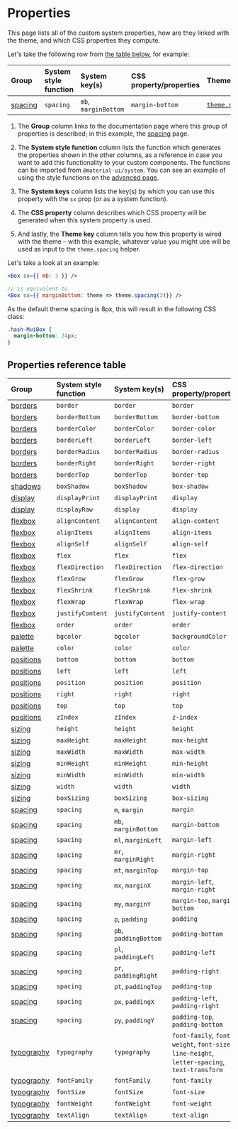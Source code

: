 # Properties

<p class="description">This page lists all of the custom system properties, how are they linked with the theme, and which CSS properties they compute.</p>

Let's take the following row from [the table below](#properties-reference-table), for example:

| Group                       | System style function | System key(s)        | CSS property/properties | Theme mapping                                                                 |
|:--------------------------- |:--------------------- |:-------------------- |:----------------------- |:----------------------------------------------------------------------------- |
| [spacing](/system/spacing/) | `spacing`             | `mb`, `marginBottom` | `margin-bottom`         | [`theme.spacing(value)`](/customization/default-theme/?expand-path=$.spacing) |

1. The <b>Group</b> column links to the documentation page where this group of properties is described; in this example, the [spacing](/system/spacing/) page.
2. The <b>System style function</b> column lists the function which generates the properties shown in the other columns, as a reference in case you want to add this functionality to your custom components. The functions can be imported from `@material-ui/system`. You can see an example of using the style functions on the [advanced page](/system/advanced/#using-standalone-system-utilities).

3. The <b>System keys</b> column lists the key(s) by which you can use this property with the `sx` prop (or as a system function).
4. The <b>CSS property</b> column describes which CSS property will be generated when this system property is used.
5. And lastly, the <b>Theme key</b> column tells you how this property is wired with the theme – with this example, whatever value you might use will be used as input to the `theme.spacing` helper.

Let's take a look at an example:

```jsx
<Box sx={{ mb: 3 }} />

// is equivalent to
<Box sx={{ marginBottom: theme => theme.spacing(3)}} />
```

As the default theme spacing is 8px, this will result in the following CSS class:

```css
.hash-MuiBox {
  margin-bottom: 24px;
}
```

## Properties reference table

| Group                             | System style function | System key(s)         | CSS property/properties                                                                      | Theme mapping                                                                         |
|:--------------------------------- |:--------------------- |:--------------------- |:-------------------------------------------------------------------------------------------- |:------------------------------------------------------------------------------------- |
| [borders](/system/borders/)       | `border`              | `border`              | `border`                                                                                     | `${value}px solid`                                                                    |
| [borders](/system/borders/)       | `borderBottom`        | `borderBottom`        | `border-bottom`                                                                              | `${value}px solid`                                                                    |
| [borders](/system/borders/)       | `borderColor`         | `borderColor`         | `border-color`                                                                               | [`theme.palette[value]`](/customization/default-theme/?expand-path=$.palette)         |
| [borders](/system/borders/)       | `borderLeft`          | `borderLeft`          | `border-left`                                                                                | `${value}px solid`                                                                    |
| [borders](/system/borders/)       | `borderRadius`        | `borderRadius`        | `border-radius`                                                                              | [`theme.shape.borderRadius*value`](/customization/default-theme/?expand-path=$.shape) |
| [borders](/system/borders/)       | `borderRight`         | `borderRight`         | `border-right`                                                                               | `${value}px solid`                                                                    |
| [borders](/system/borders/)       | `borderTop`           | `borderTop`           | `border-top`                                                                                 | `${value}px solid`                                                                    |
| [shadows](/system/shadows/)       | `boxShadow`           | `boxShadow`           | `box-shadow`                                                                                 | `theme.shadows[value]`                                                                |
| [display](/system/display/)       | `displayPrint`        | `displayPrint`        | `display`                                                                                    | none                                                                                  |
| [display](/system/display/)       | `displayRaw`          | `display`             | `display`                                                                                    | none                                                                                  |
| [flexbox](/system/flexbox/)       | `alignContent`        | `alignContent`        | `align-content`                                                                              | none                                                                                  |
| [flexbox](/system/flexbox/)       | `alignItems`          | `alignItems`          | `align-items`                                                                                | none                                                                                  |
| [flexbox](/system/flexbox/)       | `alignSelf`           | `alignSelf`           | `align-self`                                                                                 | none                                                                                  |
| [flexbox](/system/flexbox/)       | `flex`                | `flex`                | `flex`                                                                                       | none                                                                                  |
| [flexbox](/system/flexbox/)       | `flexDirection`       | `flexDirection`       | `flex-direction`                                                                             | none                                                                                  |
| [flexbox](/system/flexbox/)       | `flexGrow`            | `flexGrow`            | `flex-grow`                                                                                  | none                                                                                  |
| [flexbox](/system/flexbox/)       | `flexShrink`          | `flexShrink`          | `flex-shrink`                                                                                | none                                                                                  |
| [flexbox](/system/flexbox/)       | `flexWrap`            | `flexWrap`            | `flex-wrap`                                                                                  | none                                                                                  |
| [flexbox](/system/flexbox/)       | `justifyContent`      | `justifyContent`      | `justify-content`                                                                            | none                                                                                  |
| [flexbox](/system/flexbox/)       | `order`               | `order`               | `order`                                                                                      | none                                                                                  |
| [palette](/system/palette/)       | `bgcolor`             | `bgcolor`             | `backgroundColor`                                                                            | [`theme.palette[value]`](/customization/default-theme/?expand-path=$.palette)         |
| [palette](/system/palette/)       | `color`               | `color`               | `color`                                                                                      | [`theme.palette[value]`](/customization/default-theme/?expand-path=$.palette)         |
| [positions](/system/positions/)   | `bottom`              | `bottom`              | `bottom`                                                                                     | none                                                                                  |
| [positions](/system/positions/)   | `left`                | `left`                | `left`                                                                                       | none                                                                                  |
| [positions](/system/positions/)   | `position`            | `position`            | `position`                                                                                   | none                                                                                  |
| [positions](/system/positions/)   | `right`               | `right`               | `right`                                                                                      | none                                                                                  |
| [positions](/system/positions/)   | `top`                 | `top`                 | `top`                                                                                        | none                                                                                  |
| [positions](/system/positions/)   | `zIndex`              | `zIndex`              | `z-index`                                                                                    | [`theme.zIndex[value]`](/customization/default-theme/?expand-path=$.zIndex)           |
| [sizing](/system/sizing/)         | `height`              | `height`              | `height`                                                                                     | none                                                                                  |
| [sizing](/system/sizing/)         | `maxHeight`           | `maxHeight`           | `max-height`                                                                                 | none                                                                                  |
| [sizing](/system/sizing/)         | `maxWidth`            | `maxWidth`            | `max-width`                                                                                  | none                                                                                  |
| [sizing](/system/sizing/)         | `minHeight`           | `minHeight`           | `min-height`                                                                                 | none                                                                                  |
| [sizing](/system/sizing/)         | `minWidth`            | `minWidth`            | `min-width`                                                                                  | none                                                                                  |
| [sizing](/system/sizing/)         | `width`               | `width`               | `width`                                                                                      | none                                                                                  |
| [sizing](/system/sizing/)         | `boxSizing`           | `boxSizing`           | `box-sizing`                                                                                 | none                                                                                  |
| [spacing](/system/spacing/)       | `spacing`             | `m`, `margin`         | `margin`                                                                                     | [`theme.spacing(value)`](/customization/default-theme/?expand-path=$.spacing)         |
| [spacing](/system/spacing/)       | `spacing`             | `mb`, `marginBottom`  | `margin-bottom`                                                                              | [`theme.spacing(value)`](/customization/default-theme/?expand-path=$.spacing)         |
| [spacing](/system/spacing/)       | `spacing`             | `ml`, `marginLeft`    | `margin-left`                                                                                | [`theme.spacing(value)`](/customization/default-theme/?expand-path=$.spacing)         |
| [spacing](/system/spacing/)       | `spacing`             | `mr`, `marginRight`   | `margin-right`                                                                               | [`theme.spacing(value)`](/customization/default-theme/?expand-path=$.spacing)         |
| [spacing](/system/spacing/)       | `spacing`             | `mt`, `marginTop`     | `margin-top`                                                                                 | [`theme.spacing(value)`](/customization/default-theme/?expand-path=$.spacing)         |
| [spacing](/system/spacing/)       | `spacing`             | `mx`, `marginX`       | `margin-left`, `margin-right`                                                                | [`theme.spacing(value)`](/customization/default-theme/?expand-path=$.spacing)         |
| [spacing](/system/spacing/)       | `spacing`             | `my`, `marginY`       | `margin-top`, `margin-bottom`                                                                | [`theme.spacing(value)`](/customization/default-theme/?expand-path=$.spacing)         |
| [spacing](/system/spacing/)       | `spacing`             | `p`, `padding`        | `padding`                                                                                    | [`theme.spacing(value)`](/customization/default-theme/?expand-path=$.spacing)         |
| [spacing](/system/spacing/)       | `spacing`             | `pb`, `paddingBottom` | `padding-bottom`                                                                             | [`theme.spacing(value)`](/customization/default-theme/?expand-path=$.spacing)         |
| [spacing](/system/spacing/)       | `spacing`             | `pl`, `paddingLeft`   | `padding-left`                                                                               | [`theme.spacing(value)`](/customization/default-theme/?expand-path=$.spacing)         |
| [spacing](/system/spacing/)       | `spacing`             | `pr`, `paddingRight`  | `padding-right`                                                                              | [`theme.spacing(value)`](/customization/default-theme/?expand-path=$.spacing)         |
| [spacing](/system/spacing/)       | `spacing`             | `pt`, `paddingTop`    | `padding-top`                                                                                | [`theme.spacing(value)`](/customization/default-theme/?expand-path=$.spacing)         |
| [spacing](/system/spacing/)       | `spacing`             | `px`, `paddingX`      | `padding-left`, `padding-right`                                                              | [`theme.spacing(value)`](/customization/default-theme/?expand-path=$.spacing)         |
| [spacing](/system/spacing/)       | `spacing`             | `py`, `paddingY`      | `padding-top`, `padding-bottom`                                                              | [`theme.spacing(value)`](/customization/default-theme/?expand-path=$.spacing)         |
| [typography](/system/typography/) | `typography`          | `typography`          | `font-family`, `font-weight`, `font-size`, `line-height`, `letter-spacing`, `text-transform` | [`theme.typography[value]`](/customization/default-theme/?expand-path=$.typography)   |
| [typography](/system/typography/) | `fontFamily`          | `fontFamily`          | `font-family`                                                                                | [`theme.typography[value]`](/customization/default-theme/?expand-path=$.typography)   |
| [typography](/system/typography/) | `fontSize`            | `fontSize`            | `font-size`                                                                                  | [`theme.typography[value]`](/customization/default-theme/?expand-path=$.typography)   |
| [typography](/system/typography/) | `fontWeight`          | `fontWeight`          | `font-weight`                                                                                | [`theme.typography[value]`](/customization/default-theme/?expand-path=$.typography)   |
| [typography](/system/typography/) | `textAlign`           | `textAlign`           | `text-align`                                                                                 | none                                                                                  |
